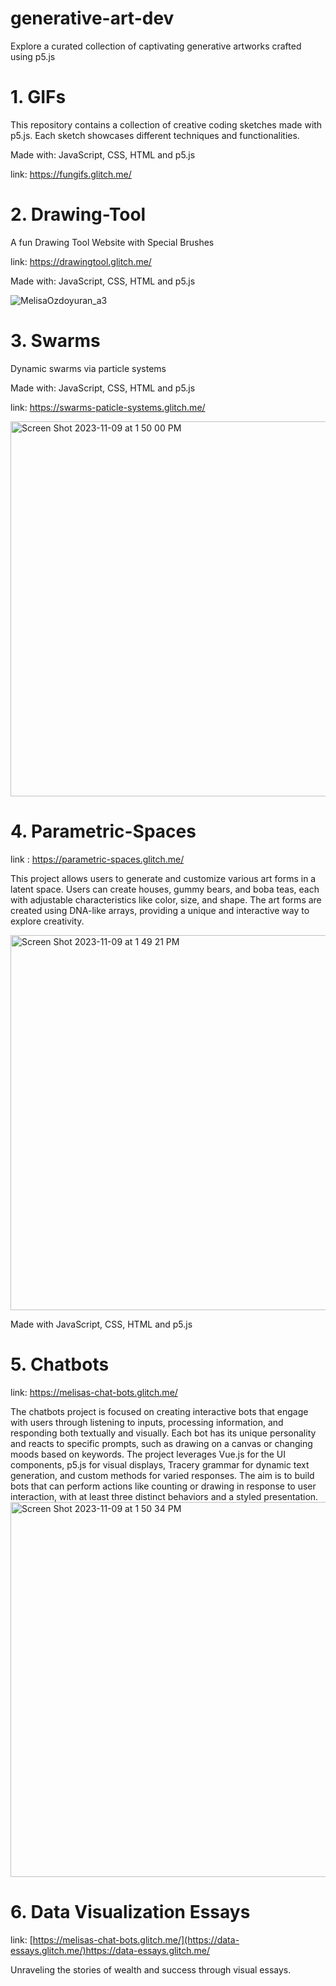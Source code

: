 # generative-art-dev
Explore a curated collection of captivating generative artworks crafted using p5.js
# 1. GIFs

This repository contains a collection of creative coding sketches made with p5.js. Each sketch showcases different techniques and functionalities.

Made with: JavaScript, CSS, HTML and p5.js

link: https://fungifs.glitch.me/


# 2.  Drawing-Tool
A fun Drawing Tool  Website with Special Brushes

link: https://drawingtool.glitch.me/

Made with: JavaScript, CSS, HTML and p5.js



![MelisaOzdoyuran_a3](https://github.com/melisaozdoyuran2001/Drawing-Tool/assets/123209674/48d93141-e995-426c-b9e7-a253a35a45ca)

# 3. Swarms
Dynamic swarms via particle systems

Made with: JavaScript, CSS, HTML and p5.js

link: https://swarms-paticle-systems.glitch.me/


<img width="600" alt="Screen Shot 2023-11-09 at 1 50 00 PM" src="https://github.com/melisaozdoyuran2001/generative-art-dev/assets/123209674/a36477cc-677d-4598-9938-ceb582b301ed">


# 4. Parametric-Spaces


link : https://parametric-spaces.glitch.me/


This project allows users to generate and customize various art forms in a latent space. Users can create houses, gummy bears, and boba teas, each with adjustable characteristics like color, size, and shape. The art forms are created using DNA-like arrays, providing a unique and interactive way to explore creativity.


<img width="600" alt="Screen Shot 2023-11-09 at 1 49 21 PM" src="https://github.com/melisaozdoyuran2001/generative-art-dev/assets/123209674/16bd4518-c985-48a7-ae59-8a219f09d462">

Made with JavaScript, CSS, HTML and p5.js


# 5. Chatbots 

link: https://melisas-chat-bots.glitch.me/

The chatbots project is focused on creating interactive bots that engage with users through listening to inputs, processing information, and responding both textually and visually. Each bot has its unique personality and reacts to specific prompts, such as drawing on a canvas or changing moods based on keywords. The project leverages Vue.js for the UI components, p5.js for visual displays, Tracery grammar for dynamic text generation, and custom methods for varied responses. The aim is to build bots that can perform actions like counting or drawing in response to user interaction, with at least three distinct behaviors and a styled presentation.
<img width="600" alt="Screen Shot 2023-11-09 at 1 50 34 PM" src="https://github.com/melisaozdoyuran2001/generative-art-dev/assets/123209674/4bea80f8-3c2e-41b3-a754-acb1e661bb19">

# 6. Data Visualization Essays 

link: [https://melisas-chat-bots.glitch.me/](https://data-essays.glitch.me/)https://data-essays.glitch.me/

Unraveling the stories of wealth and success through visual essays. 


